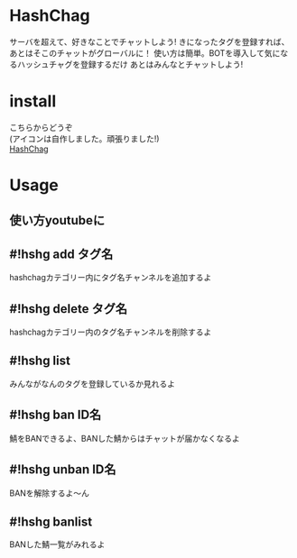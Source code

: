 # HashChag
サーバを超えて、好きなことでチャットしよう!
きになったタグを登録すれば、あとはそこのチャットがグローバルに！
使い方は簡単。BOTを導入して気になるハッシュチャグを登録するだけ
あとはみんなとチャットしよう!

# install
こちらからどうぞ<br>
(アイコンは自作しました。頑張りました!)<br>
[HashChag](https://discord.com/oauth2/authorize?client_id=748168336302407740&permissions=536880144&scope=bot)

# Usage
## 使い方youtubeに

## #!hshg add タグ名
hashchagカテゴリー内にタグ名チャンネルを追加するよ

## #!hshg delete タグ名
hashchagカテゴリー内のタグ名チャンネルを削除するよ

## #!hshg list
みんながなんのタグを登録しているか見れるよ

## #!hshg ban ID名
鯖をBANできるよ、BANした鯖からはチャットが届かなくなるよ

## #!hshg unban ID名
BANを解除するよ～ん

## #!hshg banlist
BANした鯖一覧がみれるよ
